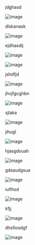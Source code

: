jdghasd

![image](https://github.com/user-attachments/assets/8bd86e62-7869-458f-8d6d-72205b8b002c)

dlskanask

![image](https://github.com/user-attachments/assets/54000629-6fa8-4f05-a6aa-cfc566d34178)

ejdhasdij

![image](https://github.com/user-attachments/assets/8e87cb0a-b465-45e1-a4bd-a0d791f65f3c)

![image](https://github.com/user-attachments/assets/28b6566b-1bae-4339-b782-cb4a4170dc27)

jshdfjd

![image](https://github.com/user-attachments/assets/0f2cc264-6b9e-43e2-b6a2-7a0149fb704e)

jhvjfgcghbn

![image](https://github.com/user-attachments/assets/978227a1-39da-4cb4-9753-b9cefdc0431f)

sjlaka

![image](https://github.com/user-attachments/assets/dcd35459-b43d-4859-a7e3-e07d4a240e6e)

jihugl

![image](https://github.com/user-attachments/assets/4e3eaea5-704e-4fd2-8dc4-eef452001c9d)

hjasgdouah

![image](https://github.com/user-attachments/assets/2496bfe0-6d0f-4d9a-93f6-ba59c8765978)

gdsaudgsua

![image](https://github.com/user-attachments/assets/7e9a6808-6c93-4ac1-998d-87436c4a4053)

iuflhsd

![image](https://github.com/user-attachments/assets/85400664-9107-4f9a-ab07-6e5e7e9a564a)

kfjj

![image](https://github.com/user-attachments/assets/8ec7d23b-53f6-4866-99dc-43593f82457c)

dhsfiosdgf

![image](https://github.com/user-attachments/assets/37890c26-90ee-4e02-82e4-d7b5706157f4)
